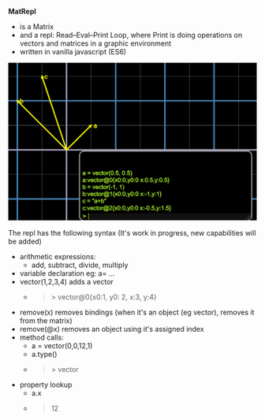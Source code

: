**MatRepl**
* is a Matrix
* and a repl: Read–Eval–Print Loop, where Print is doing operations on vectors and matrices in a graphic environment
* written in vanilla javascript (ES6)

<img src="screenshot.png" with="250"></img>
  
The repl has the following syntax (It's work in progress, new capabilities will be added)
* arithmetic expressions:
  * add, subtract, divide, multiply
* variable declaration eg: a= ...
* vector(1,2,3,4) adds a vector
  * > &gt; vector@0{x0:1, y0: 2, x:3, y:4}
* remove(x) removes bindings (when it's an object (eg vector), removes it from the matrix)
* remove(@x) removes an object using it's assigned index 
* method calls:
  * a = vector(0,0,12,1)
  * a.type()
  * > &gt; vector
* property lookup
  * a.x
  * > 12
  